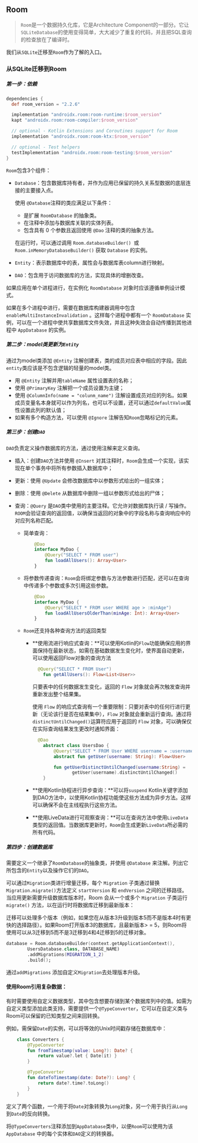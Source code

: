 ## Room

> `Room`是一个数据持久化库，它是Architecture Component的一部分。它让`SQLiteDatabase`的使用变得简单，大大减少了重复的代码，并且把SQL查询的检查放在了编译时。

我们从`SQLite`迁移至`Room`作为了解的入口。

### 从SQLite迁移到Room

##### 第一步：依赖

```groovy
dependencies {
  def room_version = "2.2.6"

  implementation "androidx.room:room-runtime:$room_version"
  kapt "androidx.room:room-compiler:$room_version"

  // optional - Kotlin Extensions and Coroutines support for Room
  implementation "androidx.room:room-ktx:$room_version"

  // optional - Test helpers
  testImplementation "androidx.room:room-testing:$room_version"
}
```

`Room`包含3个组件：

- `Database`：包含数据库持有者，并作为应用已保留的持久关系型数据的底层连接的主要接入点。

  使用 `@Database`注释的类应满足以下条件：

  - 是扩展 `RoomDatabase` 的抽象类。
  - 在注释中添加与数据库关联的实体列表。
  - 包含具有 0 个参数且返回使用 `@Dao` 注释的类的抽象方法。

  在运行时，可以通过调用 `Room.databaseBuilder() `或 `Room.inMemoryDatabaseBuilder()` 获取 `Database` 的实例。

- `Entity`：表示数据库中的表，属性会与数据库表column进行映射。
- `DAO`：包含用于访问数据库的方法，实现具体的增删改查。

如果应用在单个进程进行，在实例化 `RoomDatabase` 对象时应该遵循单例设计模式。

如果在多个进程中进行，需要在数据库构建器调用中包含 `enableMultiInstanceInvalidation` 。这样每个进程中都有一个 `RoomDatabase` 实例，可以在一个进程中使共享数据库文件失效，并且这种失效会自动传播到其他进程中 `AppDatabase` 的实例。

##### 第二步：model类更新为`Entity`

通过为model类添加 `@Entity` 注解创建表，类的成员对应表中相应的字段。因此`entity`类应该是不包含逻辑的轻量的model类。

- 用 `@Entity` 注解并用`tableName` 属性设置表的名称；
- 使用 `@PrimaryKey` 注解把一个成员设置为主键；
- 使用 `@ColumnInfo(name = "colunm_name")` 注解设置成员对应的列名。如果成员变量名本身就可以作为列名，也可以不设置，还可以通过`defaultValue`属性设置此列的默认值；
- 如果有多个构造方法，可以使用 `@Ignore` 注解告知`Room`忽略标记的元素。

##### 第三步：创建`DAO`

`DAO`负责定义操作数据库的方法，通过使用注解来定义查询。

- 插入：创建`DAO`方法并使用 `@Insert` 对其注释时，`Room`会生成一个实现，该实现在单个事务中将所有参数插入数据库中；

- 更新：使用 `@Update` 会修改数据库中以参数形式给出的一组实体；

- 删除：使用 `@Delete` 从数据库中删除一组以参数形式给出的尸体；

- 查询：`@Query` 是`DAO`类中使用的主要注释。它允许对数据库执行读 / 写操作。`ROOM`会验证查询的返回值，以确保当返回的对象中的字段名称与查询响应中的对应列名称匹配。

  - 简单查询：

    ```kotlin
        @Dao
        interface MyDao {
            @Query("SELECT * FROM user")
            fun loadAllUsers(): Array<User>
        }
    ```

  - 将参数传递查询：`Room`会将绑定参数与方法参数进行匹配，还可以在查询中传递多个参数或多次引用这些参数。

    ```kotlin
        @Dao
        interface MyDao {
            @Query("SELECT * FROM user WHERE age > :minAge")
            fun loadAllUsersOlderThan(minAge: Int): Array<User>
        }
    ```

  - `Room`还支持各种查询方法的返回类型

    - **使用流进行响应式查询：**可以使用Kotlin的`Flow`功能确保应用的界面保持在最新状态，如需在基础数据发生变化时，使界面自动更新，可以使用返回Flow对象的查询方法

      ```kotlin
      	@Query("SELECT * FROM User")
          fun getAllUsers(): Flow<List<User>>
      ```

      只要表中的任何数据发生变化，返回的 `Flow` 对象就会再次触发查询并重新发出整个结果集。

      使用 `Flow` 的响应式查询有一个重要限制：只要对表中的任何行进行更新（无论该行是否在结果集中），`Flow` 对象就会重新运行查询。通过将 `distinctUntilChanged()`运算符应用于返回的 `Flow` 对象，可以确保仅在实际查询结果发生更改时通知界面：

      ```kotlin
      	@Dao
          abstract class UsersDao {
              @Query("SELECT * FROM User WHERE username = :username")
              abstract fun getUser(username: String): Flow<User>
      
              fun getUserDistinctUntilChanged(username:String) =
                     getUser(username).distinctUntilChanged()
          }
      ```

    - **使用Kotlin协程进行异步查询：**可以将`suspend` Kotlin关键字添加到DAO方法中，以使用Kotlin协程功能使这些方法成为异步方法。这样可以确保不会在主线程执行这些方法。

    - **使用LiveData进行可观察查询：**可以在查询方法中使用`LiveData`类型的返回值。当数据库更新时，`Room`会生成更新`LiveData`所必需的所有代码。

##### 第四步：创建数据库

需要定义一个继承了`RoomDatabase`的抽象类，并使用 `@Database` 来注解。列出它所包含的`Entity`以及操作它们的`DAO`。

可以通过`Migration`类进行增量迁移，每个 `Migration` 子类通过替换 `Migration.migrate()`方法定义 `startVersion` 和 `endVersion` 之间的迁移路径。当应用更新需要升级数据库版本时，Room 会从一个或多个 `Migration` 子类运行 `migrate()` 方法，以在运行时将数据库迁移到最新版本：

迁移可以处理多个版本（例如，如果您在从版本3升级到版本5而不是版本4时有更快的选择路径）。如果Room打开版本3的数据库，且最新版本> = 5，则Room将使用可以从3迁移到5而不是3迁移到4和4迁移到5的迁移对象。

```kotlin
database = Room.databaseBuilder(context.getApplicationContext(),
        UsersDatabase.class, DATABASE_NAME)
        .addMigrations(MIGRATION_1_2)
        .build();
```

通过`addMigrations` 添加自定义`Migration`去处理版本升级。

#### 使用Room引用复杂数据：

有时需要使用自定义数据类型，其中包含想要存储到某个数据库列中的值。如需为自定义类型添加此类支持，需要提供一个`@TypeConverter`，它可以在自定义类与Room可以保留的已知类型之间来回转换。

例如，需保留`Date`的实例，可以将等效的Unix时间戳存储在数据库中：

```kotlin
    class Converters {
        @TypeConverter
        fun fromTimestamp(value: Long?): Date? {
            return value?.let { Date(it) }
        }

        @TypeConverter
        fun dateToTimestamp(date: Date?): Long? {
            return date?.time?.toLong()
        }
    }
```

定义了两个函数，一个用于将`Date`对象转换为`Long`对象，另一个用于执行从`Long`到`Date`的反向转换。

将`@TypeConverters`注释添加到`AppDatabase`类中，以便`Room`可以使用为该`AppDatabase` 中的每个实体和`DAO`定义的转换器。